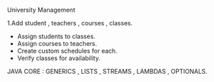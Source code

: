 University Management

1.Add student , teachers , courses , classes.
- Assign students to classes.
- Assign courses to teachers.
- Create custom schedules for each.
- Verify classes for availability.


JAVA CORE : GENERICS , LISTS , STREAMS , LAMBDAS , OPTIONALS.
